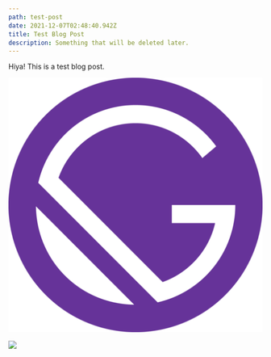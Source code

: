 ```yaml
---
path: test-post
date: 2021-12-07T02:48:40.942Z
title: Test Blog Post
description: Something that will be deleted later.
---
```

Hiya! This is a test blog post.



![](/content/uploads/gatsby-icon.png)

![](http://placekitten.com/200/300)